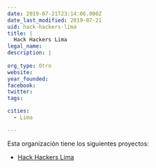 ```yaml
---
date: 2019-07-21T23:14:06.000Z
date_last_modified: 2019-07-21
uid: hack-hackers-lima
title: |
  Hack Hackers Lima
legal_name: 
description: |
  
org_type: Otro
website: 
year_founded: 
facebook: 
twitter: 
tags:

cities: 
  - Lima

---
```


Esta organización tiene los siguientes proyectos:

- [Hack Hackers Lima](/proyectos/hack-hackers-lima)
